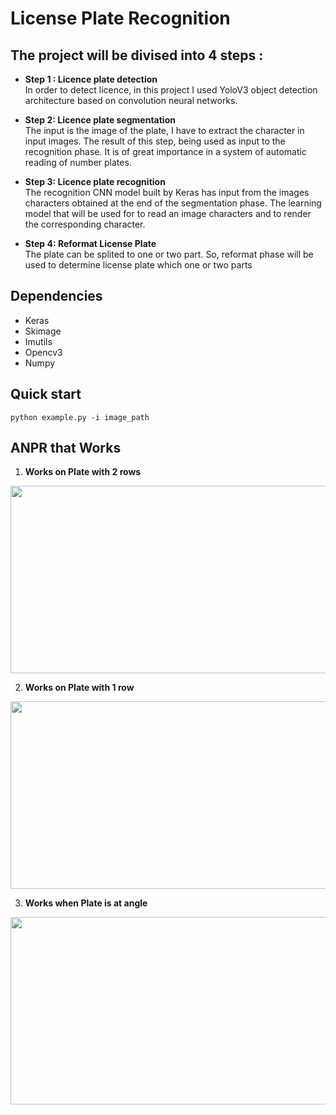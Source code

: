 # License Plate Recognition
## The project will be divised into 4 steps :
* **Step 1 : Licence plate detection**<br/>
In order to detect licence, in this project I used YoloV3 object detection architecture based on convolution neural networks.

* **Step 2: Licence plate segmentation**<br/>
The input is the image of the plate, I have to extract the character in input images. The result of this step, being used as input to the recognition phase. It is of great importance in a system of automatic reading of number plates.

* **Step 3: Licence plate recognition**<br/>
The recognition CNN model built by Keras has input from the images characters obtained at the end of the segmentation phase. The learning model that will be used for to read an image characters and to render the corresponding character.

* **Step 4: Reformat License Plate**<br/>
The plate can be splited to one or two part. So, reformat phase will be used to determine license plate which one or two parts


## Dependencies
* Keras
* Skimage
* Imutils
* Opencv3
* Numpy

## Quick start
```python example.py -i image_path```

## ANPR that Works
1. **Works on Plate with 2 rows**
<p align="center">
  <img width="600" height="300" src="https://github.com/buiquangmanhhp1999/License-Plate-Recognition/blob/master/example4.png">
</p>

2. **Works on Plate with 1 row**
<p align="center">
  <img width="600" height="300" src="https://github.com/buiquangmanhhp1999/License-Plate-Recognition/blob/master/example5.png">
  
3. **Works when Plate is at angle**
<p align="center">
  <img width="600" height="300" src="https://github.com/buiquangmanhhp1999/License-Plate-Recognition/blob/master/example2.png">
</p>

